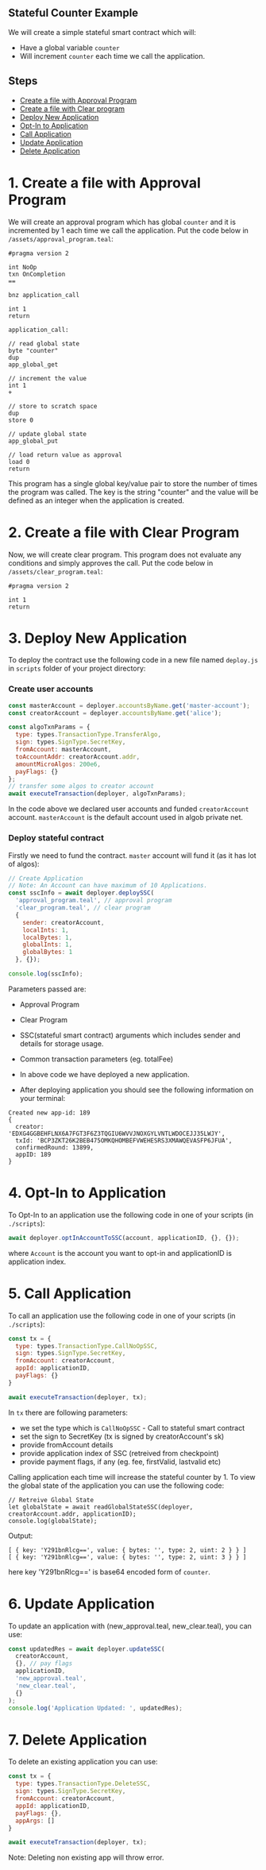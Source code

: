 ## Stateful Counter Example

We will create a simple stateful smart contract which will:
- Have a global variable `counter`
- Will increment `counter` each time we call the application.

## Steps

+ [Create a file with Approval Program](https://github.com/scale-it/algo-builder/examples/stateful-counter/assets/approval_program.teal)
+ [Create a file with Clear program](https://github.com/scale-it/algo-builder/examples/stateful-counter/assets/clear_program.teal)
+ [Deploy New Application](https://github.com/scale-it/algo-builder/examples/stateful-counter/scripts/deploy.js)
+ [Opt-In to Application](https://github.com/scale-it/algo-builder/examples/stateful-counter/scripts/deploy.js)
+ [Call Application](https://github.com/scale-it/algo-builder/examples/stateful-counter/scripts//interaction_scripts/call_application.js)
+ [Update Application](https://github.com/scale-it/algo-builder/examples/stateful-counter/scripts/interaction_scripts/update_application.js)
+ [Delete Application](https://github.com/scale-it/algo-builder/examples/stateful-counter/scripts/interaction_scripts/delete_application.js)

# 1. Create a file with Approval Program

We will create an approval program which has global `counter` and it is incremented by 1 each time we call the application. Put the code below in `/assets/approval_program.teal`:

```
#pragma version 2

int NoOp
txn OnCompletion
==

bnz application_call

int 1
return

application_call:

// read global state
byte "counter"
dup
app_global_get

// increment the value
int 1
+

// store to scratch space
dup
store 0

// update global state
app_global_put

// load return value as approval
load 0
return

```

This program has a single global key/value pair to store the number of times the program was called. The key is the string "counter" and the value will be defined as an integer when the application is created.


# 2. Create a file with Clear Program

Now, we will create clear program. This program does not evaluate any conditions and simply approves the call. Put the code below in `/assets/clear_program.teal`:

```
#pragma version 2

int 1
return
```

# 3. Deploy New Application

To deploy the contract use the following code in a new file named `deploy.js` in `scripts` folder of your project directory:

### Create user accounts

```javascript
const masterAccount = deployer.accountsByName.get('master-account');
const creatorAccount = deployer.accountsByName.get('alice');

const algoTxnParams = {
  type: types.TransactionType.TransferAlgo,
  sign: types.SignType.SecretKey,
  fromAccount: masterAccount,
  toAccountAddr: creatorAccount.addr,
  amountMicroAlgos: 200e6,
  payFlags: {}
};
// transfer some algos to creator account
await executeTransaction(deployer, algoTxnParams);
```

In the code above we declared user accounts and funded `creatorAccount` account. `masterAccount` is the default account used in algob private net.

### Deploy stateful contract

Firstly we need to fund the contract. `master` account will fund it (as it has lot of algos):

```javascript
// Create Application
// Note: An Account can have maximum of 10 Applications.
const sscInfo = await deployer.deploySSC(
  'approval_program.teal', // approval program
  'clear_program.teal', // clear program
  {
    sender: creatorAccount,
    localInts: 1,
    localBytes: 1,
    globalInts: 1,
    globalBytes: 1
  }, {});

console.log(sscInfo);
```

Parameters passed are:
  - Approval Program
  - Clear Program
  - SSC(stateful smart contract) arguments which includes sender and details for storage usage.
  - Common transaction parameters (eg. totalFee)

- In above code we have deployed a new application.

- After deploying application you should see the following information on your terminal:

```
Created new app-id: 189
{
  creator: 'EDXG4GGBEHFLNX6A7FGT3F6Z3TQGIU6WVVJNOXGYLVNTLWDOCEJJ35LWJY',
  txId: 'BCP3ZKT26K2BEB475OMKQHOMBEFVWEHESRS3XMAWQEVASFP6JFUA',
  confirmedRound: 13899,
  appID: 189
}
```

# 4. Opt-In to Application

To Opt-In to an application use the following code in one of your scripts (in `./scripts`):

```javascript
await deployer.optInAccountToSSC(account, applicationID, {}, {});
```

where `Account` is the account you want to opt-in and applicationID is application index.

# 5. Call Application

To call an application use the following code in one of your scripts (in `./scripts`):

```javascript
const tx = {
  type: types.TransactionType.CallNoOpSSC,
  sign: types.SignType.SecretKey,
  fromAccount: creatorAccount,
  appId: applicationID,
  payFlags: {}
}

await executeTransaction(deployer, tx);
```

In `tx` there are following parameters:
  - we set the type which is `CallNoOpSSC` - Call to stateful smart contract
  - set the sign to SecretKey (tx is signed by creatorAccount's sk)
  - provide fromAccount details
  - provide application index of SSC (retreived from checkpoint)
  - provide payment flags, if any (eg. fee, firstValid, lastvalid etc)

Calling application each time will increase the stateful counter by 1.
To view the global state of the application you can use the following code:

```
// Retreive Global State
let globalState = await readGlobalStateSSC(deployer, creatorAccount.addr, applicationID);
console.log(globalState);
```

Output:

```
[ { key: 'Y291bnRlcg==', value: { bytes: '', type: 2, uint: 2 } } ]
[ { key: 'Y291bnRlcg==', value: { bytes: '', type: 2, uint: 3 } } ]
```

here key 'Y291bnRlcg==' is base64 encoded form of `counter`.

# 6. Update Application

To update an application with (new_approval.teal, new_clear.teal), you can use:

```javascript
const updatedRes = await deployer.updateSSC(
  creatorAccount,
  {}, // pay flags
  applicationID,
  'new_approval.teal',
  'new_clear.teal',
  {}
);
console.log('Application Updated: ', updatedRes);
```

# 7. Delete Application

To delete an existing application you can use:

```javascript
const tx = {
  type: types.TransactionType.DeleteSSC,
  sign: types.SignType.SecretKey,
  fromAccount: creatorAccount,
  appId: applicationID,
  payFlags: {},
  appArgs: []
}

await executeTransaction(deployer, tx);
```

Note: Deleting non existing app will throw error.

